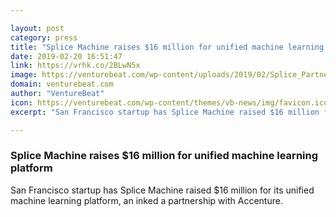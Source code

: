 ```yaml
---

layout: post
category: press
title: "Splice Machine raises $16 million for unified machine learning platform"
date: 2019-02-20 16:51:47
link: https://vrhk.co/2BLwN5x
image: https://venturebeat.com/wp-content/uploads/2019/02/Splice_PartnerLogo_Accenture.jpg?w=1200&strip=all
domain: venturebeat.com
author: "VentureBeat"
icon: https://venturebeat.com/wp-content/themes/vb-news/img/favicon.ico
excerpt: "San Francisco startup has Splice Machine raised $16 million for its unified machine learning platform, an inked a partnership with Accenture."

---
```


### Splice Machine raises $16 million for unified machine learning platform

San Francisco startup has Splice Machine raised $16 million for its unified machine learning platform, an inked a partnership with Accenture.